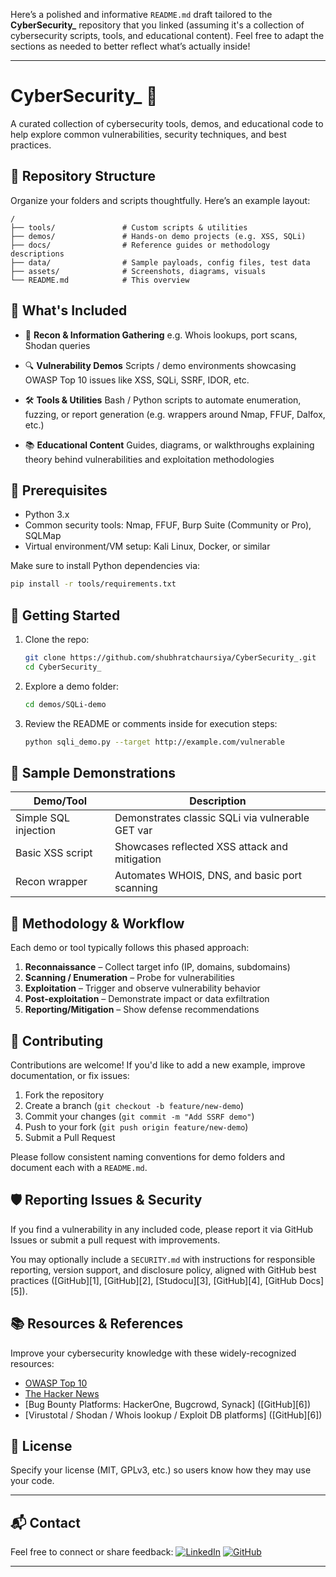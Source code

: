 Here’s a polished and informative `README.md` draft tailored to the **CyberSecurity\_** repository that you linked (assuming it's a collection of cybersecurity scripts, tools, and educational content). Feel free to adapt the sections as needed to better reflect what’s actually inside!

---

# CyberSecurity\_ 🚀

A curated collection of cybersecurity tools, demos, and educational code to help explore common vulnerabilities, security techniques, and best practices.

## 📂 Repository Structure

Organize your folders and scripts thoughtfully. Here’s an example layout:

```
/
├── tools/               # Custom scripts & utilities
├── demos/               # Hands‑on demo projects (e.g. XSS, SQLi)
├── docs/                # Reference guides or methodology descriptions
├── data/                # Sample payloads, config files, test data
├── assets/              # Screenshots, diagrams, visuals
└── README.md            # This overview
```

## 🎯 What's Included

* 🚩 **Recon & Information Gathering**
  e.g. Whois lookups, port scans, Shodan queries

* 🔍 **Vulnerability Demos**
  Scripts / demo environments showcasing OWASP Top 10 issues like XSS, SQLi, SSRF, IDOR, etc.

* 🛠️ **Tools & Utilities**
  Bash / Python scripts to automate enumeration, fuzzing, or report generation (e.g. wrappers around Nmap, FFUF, Dalfox, etc.)

* 📚 **Educational Content**
  Guides, diagrams, or walkthroughs explaining theory behind vulnerabilities and exploitation methodologies

## 🧰 Prerequisites

* Python 3.x
* Common security tools: Nmap, FFUF, Burp Suite (Community or Pro), SQLMap
* Virtual environment/VM setup: Kali Linux, Docker, or similar

Make sure to install Python dependencies via:

```bash
pip install -r tools/requirements.txt
```

## 🚀 Getting Started

1. Clone the repo:

   ```bash
   git clone https://github.com/shubhratchaursiya/CyberSecurity_.git
   cd CyberSecurity_
   ```
2. Explore a demo folder:

   ```bash
   cd demos/SQLi-demo
   ```
3. Review the README or comments inside for execution steps:

   ```bash
   python sqli_demo.py --target http://example.com/vulnerable
   ```

## 🧪 Sample Demonstrations

| Demo/Tool            | Description                                      |
| -------------------- | ------------------------------------------------ |
| Simple SQL injection | Demonstrates classic SQLi via vulnerable GET var |
| Basic XSS script     | Showcases reflected XSS attack and mitigation    |
| Recon wrapper        | Automates WHOIS, DNS, and basic port scanning    |

## 📖 Methodology & Workflow

Each demo or tool typically follows this phased approach:

1. **Reconnaissance** – Collect target info (IP, domains, subdomains)
2. **Scanning / Enumeration** – Probe for vulnerabilities
3. **Exploitation** – Trigger and observe vulnerability behavior
4. **Post‑exploitation** – Demonstrate impact or data exfiltration
5. **Reporting/Mitigation** – Show defense recommendations

## 🧥 Contributing

Contributions are welcome! If you'd like to add a new example, improve documentation, or fix issues:

1. Fork the repository
2. Create a branch (`git checkout -b feature/new-demo`)
3. Commit your changes (`git commit -m "Add SSRF demo"`)
4. Push to your fork (`git push origin feature/new-demo`)
5. Submit a Pull Request

Please follow consistent naming conventions for demo folders and document each with a `README.md`.

## 🛡 Reporting Issues & Security

If you find a vulnerability in any included code, please report it via GitHub Issues or submit a pull request with improvements.

You may optionally include a `SECURITY.md` with instructions for responsible reporting, version support, and disclosure policy, aligned with GitHub best practices ([GitHub][1], [GitHub][2], [Studocu][3], [GitHub][4], [GitHub Docs][5]).

## 📚 Resources & References

Improve your cybersecurity knowledge with these widely-recognized resources:

* [OWASP Top 10](https://owasp.org/Top10/)
* [The Hacker News](https://thehackernews.com/)
* \[Bug Bounty Platforms: HackerOne, Bugcrowd, Synack] ([GitHub][6])
* \[Virustotal / Shodan / Whois lookup / Exploit DB platforms] ([GitHub][6])

## 📜 License

Specify your license (MIT, GPLv3, etc.) so users know how they may use your code.

---

## 📬 Contact

Feel free to connect or share feedback:
[![LinkedIn](https://img.shields.io/badge/LinkedIn-Profile-blue?logo=linkedin)](https://www.linkedin.com/in/shubhrat-chaursiya-819672354/)
[![GitHub](https://img.shields.io/badge/GitHub-Profile-black?logo=github)](https://github.com/shubhratchaursiya)

---
